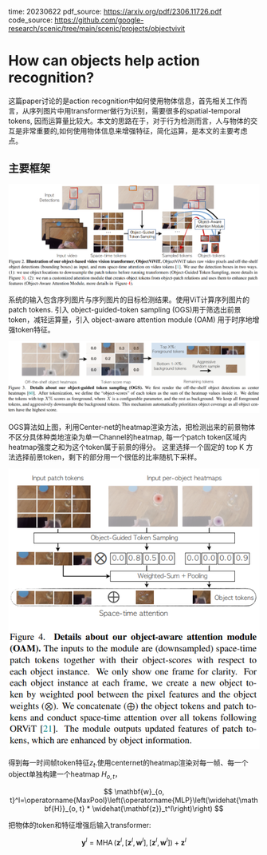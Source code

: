 time: 20230622
pdf_source: https://arxiv.org/pdf/2306.11726.pdf
code_source: https://github.com/google-research/scenic/tree/main/scenic/projects/objectvivit

# How can objects help action recognition?

这篇paper讨论的是action recognition中如何使用物体信息，首先相关工作而言，从序列图片中用transformer做行为识别，需要很多的spatial-temporal tokens, 因而运算量比较大。本文的思路在于，对于行为检测而言，人与物体的交互是非常重要的,如何使用物体信息来增强特征，简化运算，是本文的主要考虑点。

## 主要框架
![image](res/objectvivit_arch.png)

系统的输入包含序列图片与序列图片的目标检测结果。使用ViT计算序列图片的patch tokens. 引入 object-guided-token sampling (OGS)用于筛选出前景token，减轻运算量，引入 object-aware attention module (OAM) 用于时序地增强token特征。

![image](res/objectvivit_OGS.png)

OGS算法如上图，利用Center-net的heatmap渲染方法，把检测出来的前景物体不区分具体种类地渲染为单一Channel的heatmap, 每一个patch token区域内heatmap强度之和为这个token属于前景的得分。 这里选择一个固定的 top K 方法选择前景token，剩下的部分用一个很低的比率随机下采样。

![image](res/objectvivit_oam.png)

得到每一时间帧token特征$z_t$.使用centernet的heatmap渲染对每一帧、每一个object单独构建一个heatmap $H_{o,t}$，

$$
\mathbf{w}_{o, t}^l=\operatorname{MaxPool}\left(\operatorname{MLP}\left(\widehat{\mathbf{H}}_{o, t} * \widehat{\mathbf{z}}_t^l\right)\right)
$$

把物体的token和特征增强后输入transformer:

$$
\mathbf{y}^l=\operatorname{MHA}\left(\mathbf{z}^l,\left[\mathbf{z}^l, \mathbf{w}^l\right],\left[\mathbf{z}^l, \mathbf{w}^l\right]\right)+\mathbf{z}^l
$$

